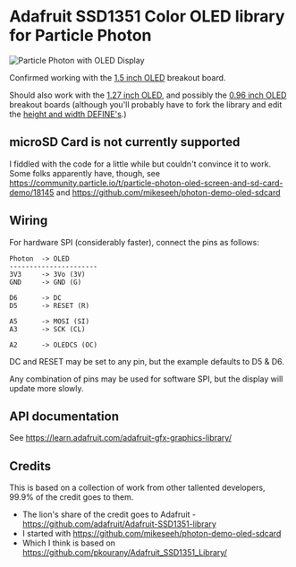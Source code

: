 # Adafruit SSD1351 Color OLED library for Particle Photon

![Particle Photon with OLED Display](http://nfriedly.github.io/Adafruit_SSD1351_Photon/photon-oled.jpg)

Confirmed working with the [1.5 inch OLED](https://www.adafruit.com/products/1431) breakout board. 

Should also work with the [1.27 inch OLED](https://www.adafruit.com/products/684), and possibly the [0.96 inch OLED](https://www.adafruit.com/products/684) breakout boards (although you'll probably have to fork the library and edit the [height and width DEFINE's](https://github.com/nfriedly/Adafruit_SSD1351_Photon/blob/master/src/Adafruit_SSD1351_Photon.h#L29).)

## microSD Card is not currently supported

I fiddled with the code for a little while but couldn't convince it to work. 
Some folks apparently have, though, see https://community.particle.io/t/particle-photon-oled-screen-and-sd-card-demo/18145 and https://github.com/mikeseeh/photon-demo-oled-sdcard


## Wiring

For hardware SPI (considerably faster), connect the pins as follows:
    
    Photon  -> OLED
    ----------------------
    3V3     -> 3Vo (3V)
    GND     -> GND (G)
    
    D6      -> DC
    D5      -> RESET (R)
    
    A5      -> MOSI (SI)
    A3      -> SCK (CL)
    
    A2      -> OLEDCS (OC)

DC and RESET may be set to any pin, but the example defaults to D5 & D6.

Any combination of pins may be used for software SPI, but the display will update more slowly.

## API documentation

See https://learn.adafruit.com/adafruit-gfx-graphics-library/


## Credits

This is based on a collection of work from other tallented developers, 99.9% of the credit goes to them. 

* The lion's share of the credit goes to Adafruit - https://github.com/adafruit/Adafruit-SSD1351-library
* I started with https://github.com/mikeseeh/photon-demo-oled-sdcard
* Which I think is based on https://github.com/pkourany/Adafruit_SSD1351_Library/
